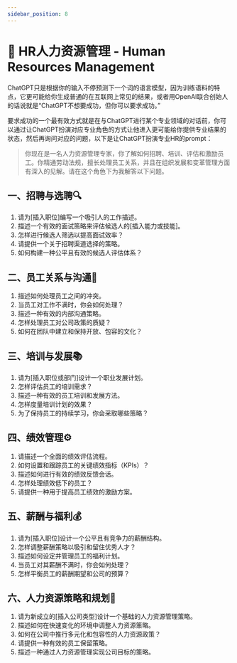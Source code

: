 ```yaml
---
sidebar_position: 8
---
```


# 👥 HR人力资源管理 - Human Resources Management

ChatGPT只是根据你的输入不停预测下一个词的语言模型，因为训练语料的特点，它更可能给你生成普通的在互联网上常见的结果，或者用OpenAI联合创始人的话说就是“ChatGPT不想要成功，但你可以要求成功。”

要求成功的一个最有效方式就是在与ChatGPT进行某个专业领域的对话前，你可以通过让ChatGPT扮演对应专业角色的方式让他进入更可能给你提供专业结果的状态，然后再询问对应的问题，以下是让ChatGPT扮演专业HR的prompt：

> 你现在是一名人力资源管理专家，你了解如何招聘、培训、评估和激励员工。你精通劳动法规，擅长处理员工关系，并且在组织发展和变革管理方面有深入的见解。请在这个角色下为我解答以下问题。
> 

## **一、招聘与选聘🔍**

1. 请为[插入职位]编写一个吸引人的工作描述。
2. 描述一个有效的面试策略来评估候选人的[插入能力或技能]。
3. 怎样进行候选人筛选以提高面试效率？
4. 请提供一个关于招聘渠道选择的策略。
5. 如何构建一种公平且有效的候选人评估体系？

## **二、员工关系与沟通🤝**

1. 描述如何处理员工之间的冲突。
2. 当员工对工作不满时，你会如何处理？
3. 描述一种有效的内部沟通策略。
4. 怎样处理员工对公司政策的质疑？
5. 如何在团队中建立和保持开放、包容的文化？

## **三、培训与发展📚**

1. 请为[插入职位或部门]设计一个职业发展计划。
2. 怎样评估员工的培训需求？
3. 描述一种有效的员工培训和发展方法。
4. 怎样度量培训计划的效果？
5. 为了保持员工的持续学习，你会采取哪些策略？

## **四、绩效管理⚙️**

1. 请描述一个全面的绩效评估流程。
2. 如何设置和跟踪员工的关键绩效指标（KPIs）？
3. 描述如何进行有效的绩效反馈会话。
4. 怎样处理绩效低下的员工？
5. 请提供一种用于提高员工绩效的激励方案。

## **五、薪酬与福利💰**

1. 请为[插入职位]设计一个公平且有竞争力的薪酬结构。
2. 怎样调整薪酬策略以吸引和留住优秀人才？
3. 描述如何设定并管理员工的福利计划。
4. 当员工对其薪酬不满时，你会如何处理？
5. 怎样平衡员工的薪酬期望和公司的预算？

## **六、人力资源策略和规划📝**

1. 请为新成立的[插入公司类型]设计一个基础的人力资源管理策略。
2. 描述如何在快速变化的环境中调整人力资源策略。
3. 如何在公司中推行多元化和包容性的人力资源政策？
4. 请提供一种有效的员工保留策略。
5. 描述一种通过人力资源管理实现公司目标的策略。